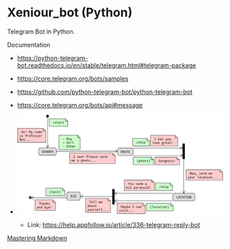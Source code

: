 # Xeniour_bot (Python)
Telegram Bot in Python.

Documentation

* https://python-telegram-bot.readthedocs.io/en/stable/telegram.html#telegram-package

* https://core.telegram.org/bots/samples

* https://github.com/python-telegram-bot/python-telegram-bot

* https://core.telegram.org/bots/api#message

* ![Example](conversationbot.png)
  * Link: https://help.appfollow.io/article/336-telegram-reply-bot

[Mastering Markdown](https://guides.github.com/features/mastering-markdown/)
